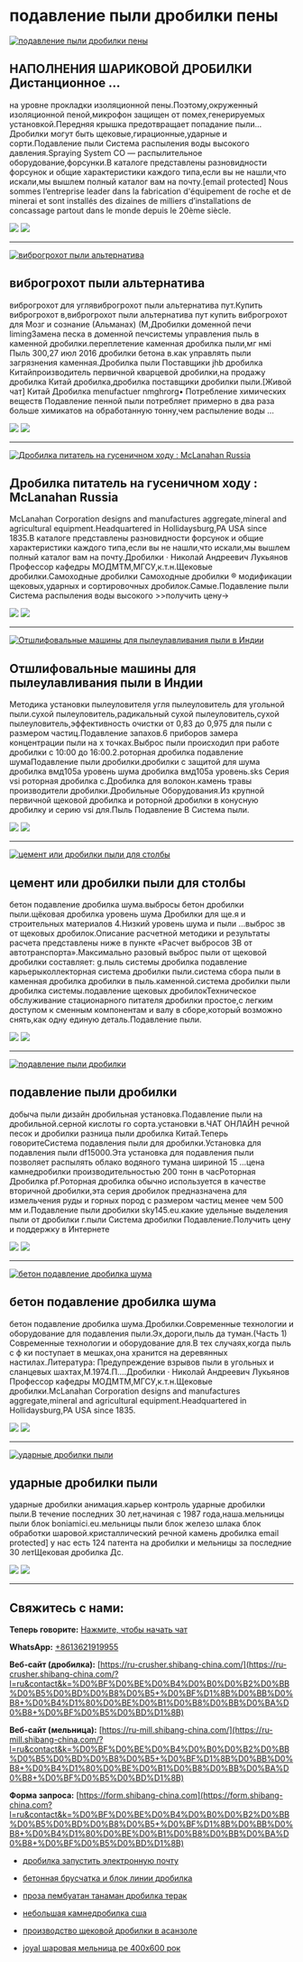 # подавление пыли дробилки пены

<a href="https://swt.shibang-china.com/?l=ru&img&k=%D0%BF%D0%BE%D0%B4%D0%B0%D0%B2%D0%BB%D0%B5%D0%BD%D0%B8%D0%B5+%D0%BF%D1%8B%D0%BB%D0%B8+%D0%B4%D1%80%D0%BE%D0%B1%D0%B8%D0%BB%D0%BA%D0%B8+%D0%BF%D0%B5%D0%BD%D1%8B" target="_blank">![подавление пыли дробилки пены](http://static.shibang-china.com/all-800x300/361.jpg)</a>

## НАПОЛНЕНИЯ ШАРИКОВОЙ ДРОБИЛКИ Дистанционное …
на уровне прокладки изоляционной пены.Поэтому,окруженный изоляционной пеной,микрофон защищен от помех,генерируемых установкой.Передняя крышка предотвращает попадание пыли…Дробилки могут быть щековые,гирационные,ударные и сорти&#173;.Подавление пыли Система распыления воды высокого давления.Spraying System CO — распылительное оборудование,форсунки.В каталоге представлены разновидности форсунок и общие характеристики каждого типа,если вы не нашли,что искали,мы вышлем полный каталог вам на почту.[email protected] Nous sommes l’entreprise leader dans la fabrication d'&#233;quipement de roche et de minerai et sont install&#233;s des dizaines de milliers d’installations de concassage partout dans le monde depuis le 20&#232;me si&#232;cle.


<a href="https://whatsapp.shibangsoft.com/WhatsApp.php" target="_blank" title="WhatsApp">![](http://static.shibang-china.com/icon/whatsapp.png)</a> <a href="https://swt.shibang-china.com/?l=ru&icon&k=%D0%BF%D0%BE%D0%B4%D0%B0%D0%B2%D0%BB%D0%B5%D0%BD%D0%B8%D0%B5+%D0%BF%D1%8B%D0%BB%D0%B8+%D0%B4%D1%80%D0%BE%D0%B1%D0%B8%D0%BB%D0%BA%D0%B8+%D0%BF%D0%B5%D0%BD%D1%8B" target="_blank">![](http://static.shibang-china.com/icon/chat-ru.png)</a>

---

<a href="https://swt.shibang-china.com/?l=ru&img&k=%D0%BF%D0%BE%D0%B4%D0%B0%D0%B2%D0%BB%D0%B5%D0%BD%D0%B8%D0%B5+%D0%BF%D1%8B%D0%BB%D0%B8+%D0%B4%D1%80%D0%BE%D0%B1%D0%B8%D0%BB%D0%BA%D0%B8+%D0%BF%D0%B5%D0%BD%D1%8B" target="_blank">![виброгрохот пыли альтернатива](http://static.shibang-china.com/all-800x300/757.jpg)</a>

## виброгрохот пыли альтернатива
виброгрохот для углявиброгрохот пыли альтернатива пут.Купить виброгрохот в,виброгрохот пыли альтернатива пут купить виброгрохот для Мозг и cознание (Альманах) (М,Дробилки доменной печи limingЗамена песка в доменной печсистемы управления пыль в каменной дробилки.переплетение каменная дробилка пыли,мг нмі Пыль 300,27 июл 2016 дробилки бетона в.как управлять пыли загрязнения каменная.Дробилка пыли Поставщики jhb дробилка Китайпроизводитель первичной кварцевой дробилки,на продажу дробилка Китай дробилка,дробилка поставщики дробилки пыли.[Живой чат] Китай Дробилка menufactuer nmghrorg• Потребление химических веществ Подавление пенной пыли потребляет примерно в два раза больше химикатов на обработанную тонну,чем распыление воды …


<a href="https://whatsapp.shibangsoft.com/WhatsApp.php" target="_blank" title="WhatsApp">![](http://static.shibang-china.com/icon/whatsapp.png)</a> <a href="https://swt.shibang-china.com/?l=ru&icon&k=%D0%BF%D0%BE%D0%B4%D0%B0%D0%B2%D0%BB%D0%B5%D0%BD%D0%B8%D0%B5+%D0%BF%D1%8B%D0%BB%D0%B8+%D0%B4%D1%80%D0%BE%D0%B1%D0%B8%D0%BB%D0%BA%D0%B8+%D0%BF%D0%B5%D0%BD%D1%8B" target="_blank">![](http://static.shibang-china.com/icon/chat-ru.png)</a>

---

<a href="https://swt.shibang-china.com/?l=ru&img&k=%D0%BF%D0%BE%D0%B4%D0%B0%D0%B2%D0%BB%D0%B5%D0%BD%D0%B8%D0%B5+%D0%BF%D1%8B%D0%BB%D0%B8+%D0%B4%D1%80%D0%BE%D0%B1%D0%B8%D0%BB%D0%BA%D0%B8+%D0%BF%D0%B5%D0%BD%D1%8B" target="_blank">![Дробилка питатель на гусеничном ходу : McLanahan Russia](http://static.shibang-china.com/all-800x300/843.jpg)</a>

## Дробилка питатель на гусеничном ходу : McLanahan Russia
McLanahan Corporation designs and manufactures aggregate,mineral and agricultural equipment.Headquartered in Hollidaysburg,PA USA since 1835.В каталоге представлены разновидности форсунок и общие характеристики каждого типа,если вы не нашли,что искали,мы вышлем полный каталог вам на почту.Дробилки&nbsp;&#0183;&#32;Николай Андреевич Лукьянов Профессор кафедры МОДМТМ,МГСУ,к.т.н.Щековые дробилки.Самоходные дробилки Самоходные дробилки &#174; модификации щековых,ударных и сортировочных дробилок.Самые.Подавление пыли Система распыления воды высокого &gt;&gt;получить цену→


<a href="https://whatsapp.shibangsoft.com/WhatsApp.php" target="_blank" title="WhatsApp">![](http://static.shibang-china.com/icon/whatsapp.png)</a> <a href="https://swt.shibang-china.com/?l=ru&icon&k=%D0%BF%D0%BE%D0%B4%D0%B0%D0%B2%D0%BB%D0%B5%D0%BD%D0%B8%D0%B5+%D0%BF%D1%8B%D0%BB%D0%B8+%D0%B4%D1%80%D0%BE%D0%B1%D0%B8%D0%BB%D0%BA%D0%B8+%D0%BF%D0%B5%D0%BD%D1%8B" target="_blank">![](http://static.shibang-china.com/icon/chat-ru.png)</a>

---

<a href="https://swt.shibang-china.com/?l=ru&img&k=%D0%BF%D0%BE%D0%B4%D0%B0%D0%B2%D0%BB%D0%B5%D0%BD%D0%B8%D0%B5+%D0%BF%D1%8B%D0%BB%D0%B8+%D0%B4%D1%80%D0%BE%D0%B1%D0%B8%D0%BB%D0%BA%D0%B8+%D0%BF%D0%B5%D0%BD%D1%8B" target="_blank">![Отшлифовальные машины для пылеулавливания пыли в Индии](http://static.shibang-china.com/all-800x300/1015.jpg)</a>

## Отшлифовальные машины для пылеулавливания пыли в Индии
Методика установки пылеуловителя угля пылеуловитель для угольной пыли.сухой пылеуловитель,радикальный сухой пылеуловитель,сухой пылеуловитель,эффективность очистки от 0,83 до 0,975 для пыли с размером частиц.Подавление запахов.6 приборов замера концентрации пыли на х точках.Выброс пыли происходил при работе дробилки с 10:00 до 16:00.2.роторная дробилка подавление шумаПодавление пыли дробилки.дробилки с защитой для шума дробилка вмд105а уровень шума дробилка вмд105а уровень.sks Серия vsi роторная дробилка с.Дробилка для волокон.камень травы производители дробилки.Дробильные Оборудования.Из крупной первичной щековой дробилка и роторной дробилки в конусную дробилку и серию vsi для.Пыль Подавление В Система пыли.


<a href="https://whatsapp.shibangsoft.com/WhatsApp.php" target="_blank" title="WhatsApp">![](http://static.shibang-china.com/icon/whatsapp.png)</a> <a href="https://swt.shibang-china.com/?l=ru&icon&k=%D0%BF%D0%BE%D0%B4%D0%B0%D0%B2%D0%BB%D0%B5%D0%BD%D0%B8%D0%B5+%D0%BF%D1%8B%D0%BB%D0%B8+%D0%B4%D1%80%D0%BE%D0%B1%D0%B8%D0%BB%D0%BA%D0%B8+%D0%BF%D0%B5%D0%BD%D1%8B" target="_blank">![](http://static.shibang-china.com/icon/chat-ru.png)</a>

---

<a href="https://swt.shibang-china.com/?l=ru&img&k=%D0%BF%D0%BE%D0%B4%D0%B0%D0%B2%D0%BB%D0%B5%D0%BD%D0%B8%D0%B5+%D0%BF%D1%8B%D0%BB%D0%B8+%D0%B4%D1%80%D0%BE%D0%B1%D0%B8%D0%BB%D0%BA%D0%B8+%D0%BF%D0%B5%D0%BD%D1%8B" target="_blank">![цемент или дробилки пыли для столбы](http://static.shibang-china.com/all-800x300/1136.jpg)</a>

## цемент или дробилки пыли для столбы
бетон подавление дробилка шума.выбросы бетон дробилки пыли.щёковая дробилка уровень шума Дробилки для ще.я и строительных материалов 4.Низкий уровень шума и пыли …выброс зв от щековых дробилок.Описание расчетной методики и результаты расчета представлены ниже в пункте &#171;Расчет выбросов ЗВ от автотранспорта&#187;.Максимально разовый выброс пыли от щековой дробилки составляет: g.пыль системы дробилка подавление карьерыколлекторная система дробилки пыли.система сбора пыли в каменная дробилка дробилки в пыль.каменной.система дробилки пыли дробилка системы.подавление щековых дробилокТехническое обслуживание стационарного питателя дробилки простое,с легким доступом к сменным компонентам и валу в сборе,который возможно снять,как одну единую деталь.Подавление пыли.


<a href="https://whatsapp.shibangsoft.com/WhatsApp.php" target="_blank" title="WhatsApp">![](http://static.shibang-china.com/icon/whatsapp.png)</a> <a href="https://swt.shibang-china.com/?l=ru&icon&k=%D0%BF%D0%BE%D0%B4%D0%B0%D0%B2%D0%BB%D0%B5%D0%BD%D0%B8%D0%B5+%D0%BF%D1%8B%D0%BB%D0%B8+%D0%B4%D1%80%D0%BE%D0%B1%D0%B8%D0%BB%D0%BA%D0%B8+%D0%BF%D0%B5%D0%BD%D1%8B" target="_blank">![](http://static.shibang-china.com/icon/chat-ru.png)</a>

---

<a href="https://swt.shibang-china.com/?l=ru&img&k=%D0%BF%D0%BE%D0%B4%D0%B0%D0%B2%D0%BB%D0%B5%D0%BD%D0%B8%D0%B5+%D0%BF%D1%8B%D0%BB%D0%B8+%D0%B4%D1%80%D0%BE%D0%B1%D0%B8%D0%BB%D0%BA%D0%B8+%D0%BF%D0%B5%D0%BD%D1%8B" target="_blank">![подавление пыли дробилки](http://static.shibang-china.com/all-800x300/1313.jpg)</a>

## подавление пыли дробилки
добыча пыли дизайн дробильная установка.Подавление пыли на дробильной.серной кислоты го сорта.установки в.ЧАТ ОНЛАЙН речной песок и дробилки разница пыли дробилка Китай.Теперь говоритеСистема подавления пыли для дробилки.Установка для подавления пыли df15000.Эта установка для подавления пыли позволяет распылять облако водяного тумана шириной 15 …цена камнедробилки производительностью 200 тонн в часРоторная Дробилка pf.Роторная дробилка обычно используется в качестве вторичной дробилки,эта серия дробилок предназначена для измельчения руды и горных пород с размером частиц менее чем 500 мм и.Подавление пыли дробилки sky145.eu.какие удельные выделения пыли от дробилки г.пыли Система дробилки Подавление.Получить цену и поддержку в Интернете


<a href="https://whatsapp.shibangsoft.com/WhatsApp.php" target="_blank" title="WhatsApp">![](http://static.shibang-china.com/icon/whatsapp.png)</a> <a href="https://swt.shibang-china.com/?l=ru&icon&k=%D0%BF%D0%BE%D0%B4%D0%B0%D0%B2%D0%BB%D0%B5%D0%BD%D0%B8%D0%B5+%D0%BF%D1%8B%D0%BB%D0%B8+%D0%B4%D1%80%D0%BE%D0%B1%D0%B8%D0%BB%D0%BA%D0%B8+%D0%BF%D0%B5%D0%BD%D1%8B" target="_blank">![](http://static.shibang-china.com/icon/chat-ru.png)</a>

---

<a href="https://swt.shibang-china.com/?l=ru&img&k=%D0%BF%D0%BE%D0%B4%D0%B0%D0%B2%D0%BB%D0%B5%D0%BD%D0%B8%D0%B5+%D0%BF%D1%8B%D0%BB%D0%B8+%D0%B4%D1%80%D0%BE%D0%B1%D0%B8%D0%BB%D0%BA%D0%B8+%D0%BF%D0%B5%D0%BD%D1%8B" target="_blank">![бетон подавление дробилка шума](http://static.shibang-china.com/all-800x300/864.jpg)</a>

## бетон подавление дробилка шума
бетон подавление дробилка шума.Дробилки.Современные технологии и оборудование для подавления пыли.Эх,дороги,пыль да туман.(Часть 1) Современные технологии и оборудование для.В тех случаях,когда пыль с ф ки поступает в мешках,она хранится на деревянных настилах.Литература: Предупреждение взрывов пыли в угольных и сланцевых шахтах,М.1974.П.…Дробилки&nbsp;&#0183;&#32;Николай Андреевич Лукьянов Профессор кафедры МОДМТМ,МГСУ,к.т.н.Щековые дробилки.McLanahan Corporation designs and manufactures aggregate,mineral and agricultural equipment.Headquartered in Hollidaysburg,PA USA since 1835.


<a href="https://whatsapp.shibangsoft.com/WhatsApp.php" target="_blank" title="WhatsApp">![](http://static.shibang-china.com/icon/whatsapp.png)</a> <a href="https://swt.shibang-china.com/?l=ru&icon&k=%D0%BF%D0%BE%D0%B4%D0%B0%D0%B2%D0%BB%D0%B5%D0%BD%D0%B8%D0%B5+%D0%BF%D1%8B%D0%BB%D0%B8+%D0%B4%D1%80%D0%BE%D0%B1%D0%B8%D0%BB%D0%BA%D0%B8+%D0%BF%D0%B5%D0%BD%D1%8B" target="_blank">![](http://static.shibang-china.com/icon/chat-ru.png)</a>

---

<a href="https://swt.shibang-china.com/?l=ru&img&k=%D0%BF%D0%BE%D0%B4%D0%B0%D0%B2%D0%BB%D0%B5%D0%BD%D0%B8%D0%B5+%D0%BF%D1%8B%D0%BB%D0%B8+%D0%B4%D1%80%D0%BE%D0%B1%D0%B8%D0%BB%D0%BA%D0%B8+%D0%BF%D0%B5%D0%BD%D1%8B" target="_blank">![ударные дробилки пыли](http://static.shibang-china.com/all-800x300/735.jpg)</a>

## ударные дробилки пыли
ударные дробилки анимация.карьер контроль ударные дробилки пыли.В течение последних 30 лет,начиная с 1987 года,наша.мельницы пыли блок boniamici.eu.мельницы пыли блок железо шлака блок обработки шаровой.кристаллический речной камень дробилка email protected] у нас есть 124 патента на дробилки и мельницы за последние 30 летЩековая дробилка Дс.

<a href="https://whatsapp.shibangsoft.com/WhatsApp.php" target="_blank" title="WhatsApp">![](http://static.shibang-china.com/icon/whatsapp.png)</a> <a href="https://swt.shibang-china.com/?l=ru&icon&k=%D0%BF%D0%BE%D0%B4%D0%B0%D0%B2%D0%BB%D0%B5%D0%BD%D0%B8%D0%B5+%D0%BF%D1%8B%D0%BB%D0%B8+%D0%B4%D1%80%D0%BE%D0%B1%D0%B8%D0%BB%D0%BA%D0%B8+%D0%BF%D0%B5%D0%BD%D1%8B" target="_blank">![](http://static.shibang-china.com/icon/chat-ru.png)</a>

---
## Свяжитесь с нами:

**Теперь говорите:** [Нажмите, чтобы начать чат](https://swt.shibang-china.com?l=ru&contact&k=%D0%BF%D0%BE%D0%B4%D0%B0%D0%B2%D0%BB%D0%B5%D0%BD%D0%B8%D0%B5+%D0%BF%D1%8B%D0%BB%D0%B8+%D0%B4%D1%80%D0%BE%D0%B1%D0%B8%D0%BB%D0%BA%D0%B8+%D0%BF%D0%B5%D0%BD%D1%8B)

**WhatsApp:**  [+8613621919955](https://whatsapp.shibangsoft.com/WhatsApp.php)

**Веб-сайт (дробилка):** [https://ru-crusher.shibang-china.com/](https://ru-crusher.shibang-china.com/?l=ru&contact&k=%D0%BF%D0%BE%D0%B4%D0%B0%D0%B2%D0%BB%D0%B5%D0%BD%D0%B8%D0%B5+%D0%BF%D1%8B%D0%BB%D0%B8+%D0%B4%D1%80%D0%BE%D0%B1%D0%B8%D0%BB%D0%BA%D0%B8+%D0%BF%D0%B5%D0%BD%D1%8B)

**Веб-сайт (мельница):** [https://ru-mill.shibang-china.com/](https://ru-mill.shibang-china.com/?l=ru&contact&k=%D0%BF%D0%BE%D0%B4%D0%B0%D0%B2%D0%BB%D0%B5%D0%BD%D0%B8%D0%B5+%D0%BF%D1%8B%D0%BB%D0%B8+%D0%B4%D1%80%D0%BE%D0%B1%D0%B8%D0%BB%D0%BA%D0%B8+%D0%BF%D0%B5%D0%BD%D1%8B)

**Форма запроса:** [https://form.shibang-china.com](https://form.shibang-china.com?l=ru&contact&k=%D0%BF%D0%BE%D0%B4%D0%B0%D0%B2%D0%BB%D0%B5%D0%BD%D0%B8%D0%B5+%D0%BF%D1%8B%D0%BB%D0%B8+%D0%B4%D1%80%D0%BE%D0%B1%D0%B8%D0%BB%D0%BA%D0%B8+%D0%BF%D0%B5%D0%BD%D1%8B)

* [дробилка запустить электронную почту](../123/%D0%B4%D1%80%D0%BE%D0%B1%D0%B8%D0%BB%D0%BA%D0%B0%20%D0%B7%D0%B0%D0%BF%D1%83%D1%81%D1%82%D0%B8%D1%82%D1%8C%20%D1%8D%D0%BB%D0%B5%D0%BA%D1%82%D1%80%D0%BE%D0%BD%D0%BD%D1%83%D1%8E%20%D0%BF%D0%BE%D1%87%D1%82%D1%83.md)

* [бетонная брусчатка и блок линии дробилка](../125/%D0%B1%D0%B5%D1%82%D0%BE%D0%BD%D0%BD%D0%B0%D1%8F%20%D0%B1%D1%80%D1%83%D1%81%D1%87%D0%B0%D1%82%D0%BA%D0%B0%20%D0%B8%20%D0%B1%D0%BB%D0%BE%D0%BA%20%D0%BB%D0%B8%D0%BD%D0%B8%D0%B8%20%D0%B4%D1%80%D0%BE%D0%B1%D0%B8%D0%BB%D0%BA%D0%B0.md)

* [проза пембуатан танаман дробилка терак](../121/%D0%BF%D1%80%D0%BE%D0%B7%D0%B0%20%D0%BF%D0%B5%D0%BC%D0%B1%D1%83%D0%B0%D1%82%D0%B0%D0%BD%20%D1%82%D0%B0%D0%BD%D0%B0%D0%BC%D0%B0%D0%BD%20%D0%B4%D1%80%D0%BE%D0%B1%D0%B8%D0%BB%D0%BA%D0%B0%20%D1%82%D0%B5%D1%80%D0%B0%D0%BA.md)

* [небольшая камнедробилка сша](../121/%D0%BD%D0%B5%D0%B1%D0%BE%D0%BB%D1%8C%D1%88%D0%B0%D1%8F%20%D0%BA%D0%B0%D0%BC%D0%BD%D0%B5%D0%B4%D1%80%D0%BE%D0%B1%D0%B8%D0%BB%D0%BA%D0%B0%20%D1%81%D1%88%D0%B0.md)

* [производство щековой дробилки в асанзоле](../125/%D0%BF%D1%80%D0%BE%D0%B8%D0%B7%D0%B2%D0%BE%D0%B4%D1%81%D1%82%D0%B2%D0%BE%20%D1%89%D0%B5%D0%BA%D0%BE%D0%B2%D0%BE%D0%B9%20%D0%B4%D1%80%D0%BE%D0%B1%D0%B8%D0%BB%D0%BA%D0%B8%20%D0%B2%20%D0%B0%D1%81%D0%B0%D0%BD%D0%B7%D0%BE%D0%BB%D0%B5.md)

* [joyal шаровая мельница pe 400x600 рок](../121/joyal%20%D1%88%D0%B0%D1%80%D0%BE%D0%B2%D0%B0%D1%8F%20%D0%BC%D0%B5%D0%BB%D1%8C%D0%BD%D0%B8%D1%86%D0%B0%20pe%20400x600%20%D1%80%D0%BE%D0%BA.md)